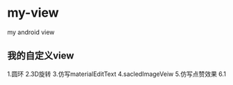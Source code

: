 # my-view
my android view

## 我的自定义view
1.圆环
2.3D旋转
3.仿写materialEditText
4.sacledImageVeiw
5.仿写点赞效果
6.1
